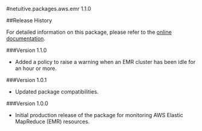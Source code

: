 #netuitive.packages.aws.emr 1.1.0

##Release History

For detailed information on this package, please refer to the [online documentation](https://help.netuitive.com/Content/Integrations/aws.htm).

###Version 1.1.0

* Added a policy to raise a warning when an EMR cluster has been idle for an hour or more.

###Version 1.0.1

* Updated package compatibilities.

###Version 1.0.0

* Initial production release of the package for monitoring AWS Elastic MapReduce (EMR) resources.
